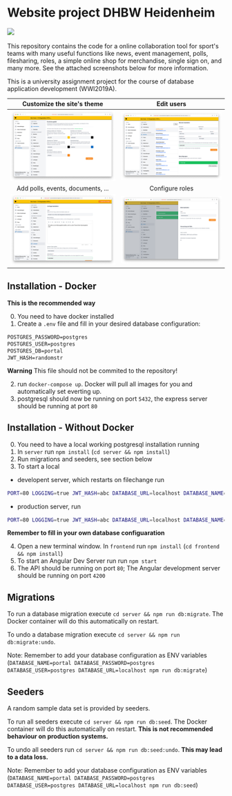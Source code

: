# Website project DHBW Heidenheim
![](https://github.com/ToKoSoftware/dhbw-svm-portal/workflows/CI/badge.svg)

This repository contains the code for a online collaboration tool for sport's teams with many useful functions like news, event management, polls, filesharing, roles, a simple online shop for merchandise, single sign on, and many more. See the attached screenshots below for more information.

This is a university assignment project for the course of database application development (WWI2019A). 

Customize the site's theme             |  Edit users
:-------------------------:|:-------------------------:
![](https://raw.githubusercontent.com/ToKoSoftware/dhbw-svm-portal/main/screenshots/Screenshot4.png)  |  ![](https://raw.githubusercontent.com/ToKoSoftware/dhbw-svm-portal/main/screenshots/Screenshot2.png)
Add polls, events, documents, ...             |  Configure roles
![](https://raw.githubusercontent.com/ToKoSoftware/dhbw-svm-portal/main/screenshots/Screenshot3.png)  |  ![](https://raw.githubusercontent.com/ToKoSoftware/dhbw-svm-portal/main/screenshots/Screenshot1.png)




## Installation - Docker
**This is the recommended way**

0. You need to have docker installed
1. Create a `.env` file and fill in your desired database configuration:

```
POSTGRES_PASSWORD=postgres
POSTGRES_USER=postgres
POSTGRES_DB=portal
JWT_HASH=randomstr
```
**Warning** This file should not be commited to the repository!

2. run `docker-compose up`. Docker will pull all images for you and automatically set everting up.
3. postgresql should now be running on port `5432`, the express server should be running at port `80`

## Installation - Without Docker
0. You need to have a local working postgresql installation running
1. In `server` run `npm install` (`cd server && npm install`)
2. Run migrations and seeders, see section below
3. To start a local 
  - developent server, which restarts on filechange run 
  ```bash
  PORT=80 LOGGING=true JWT_HASH=abc DATABASE_URL=localhost DATABASE_NAME=portal DATABASE_USER=postgres DATABASE_PASSWORD=postgres npm run dev
  ```
  - production server, run 
  ```bash
  PORT=80 LOGGING=true JWT_HASH=abc DATABASE_URL=localhost DATABASE_NAME=portal DATABASE_USER=postgres DATABASE_PASSWORD=postgres npm start
  ```
  **Remember to fill in your own database configuaration**
  
4. Open a new terminal window. In `frontend` run `npm install` (`cd frontend && npm install`)
5. To start an Angular Dev Server run run `npm start`
6. The API should be running on port `80`; The Angular development server should be running on port `4200` 

## Migrations

To run a database migration execute `cd server && npm run db:migrate`. The Docker container will do this automatically on restart.

To undo a database migration execute `cd server && npm run db:migrate:undo`.

Note: Remember to add your database configuration as ENV variables (`DATABASE_NAME=portal DATABASE_PASSWORD=postgres DATABASE_USER=postgres DATABASE_URL=localhost npm run db:migrate`) 

## Seeders

A random sample data set is provided by seeders.

To run all seeders execute `cd server && npm run db:seed`. The Docker container will do this automatically on restart.
**This is not recommended behaviour on production systems.**

To undo all seeders run `cd server && npm run db:seed:undo`. **This may lead to a data loss.**

Note: Remember to add your database configuration as ENV variables (`DATABASE_NAME=portal DATABASE_PASSWORD=postgres DATABASE_USER=postgres DATABASE_URL=localhost npm run db:seed`) 
